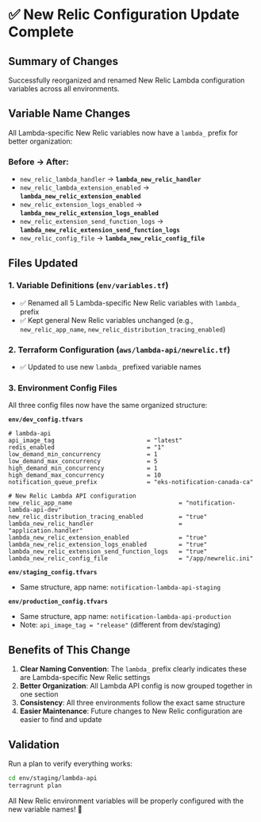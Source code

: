 # ✅ New Relic Configuration Update Complete

## Summary of Changes

Successfully reorganized and renamed New Relic Lambda configuration variables across all environments.

## Variable Name Changes

All Lambda-specific New Relic variables now have a `lambda_` prefix for better organization:

### Before → After:
- `new_relic_lambda_handler` → **`lambda_new_relic_handler`**
- `new_relic_lambda_extension_enabled` → **`lambda_new_relic_extension_enabled`**
- `new_relic_extension_logs_enabled` → **`lambda_new_relic_extension_logs_enabled`**
- `new_relic_extension_send_function_logs` → **`lambda_new_relic_extension_send_function_logs`**
- `new_relic_config_file` → **`lambda_new_relic_config_file`**

## Files Updated

### 1. Variable Definitions (`env/variables.tf`)
- ✅ Renamed all 5 Lambda-specific New Relic variables with `lambda_` prefix
- ✅ Kept general New Relic variables unchanged (e.g., `new_relic_app_name`, `new_relic_distribution_tracing_enabled`)

### 2. Terraform Configuration (`aws/lambda-api/newrelic.tf`)
- ✅ Updated to use new `lambda_` prefixed variable names

### 3. Environment Config Files

All three config files now have the same organized structure:

**`env/dev_config.tfvars`**
```hcl
# lambda-api
api_image_tag                          = "latest"
redis_enabled                          = "1"
low_demand_min_concurrency             = 1
low_demand_max_concurrency             = 5
high_demand_min_concurrency            = 1
high_demand_max_concurrency            = 10
notification_queue_prefix              = "eks-notification-canada-ca"

# New Relic Lambda API configuration
new_relic_app_name                              = "notification-lambda-api-dev"
new_relic_distribution_tracing_enabled          = "true"
lambda_new_relic_handler                        = "application.handler"
lambda_new_relic_extension_enabled              = "true"
lambda_new_relic_extension_logs_enabled         = "true"
lambda_new_relic_extension_send_function_logs   = "true"
lambda_new_relic_config_file                    = "/app/newrelic.ini"
```

**`env/staging_config.tfvars`**
- Same structure, app name: `notification-lambda-api-staging`

**`env/production_config.tfvars`**
- Same structure, app name: `notification-lambda-api-production`
- Note: `api_image_tag = "release"` (different from dev/staging)

## Benefits of This Change

1. **Clear Naming Convention**: The `lambda_` prefix clearly indicates these are Lambda-specific New Relic settings
2. **Better Organization**: All Lambda API config is now grouped together in one section
3. **Consistency**: All three environments follow the exact same structure
4. **Easier Maintenance**: Future changes to New Relic configuration are easier to find and update

## Validation

Run a plan to verify everything works:

```bash
cd env/staging/lambda-api
terragrunt plan
```

All New Relic environment variables will be properly configured with the new variable names! 🎉
